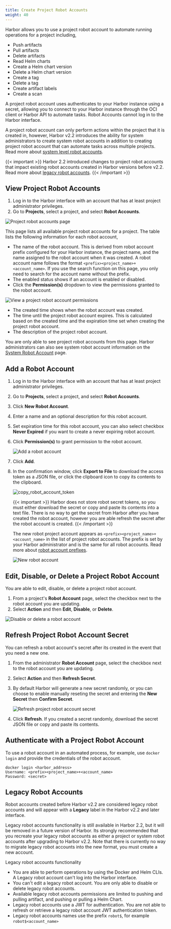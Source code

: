 ```yaml
---
title: Create Project Robot Accounts
weight: 40
---
```


Harbor allows you to use a project robot account to automate running operations for a project including,

* Push artifacts
* Pull artifacts
* Delete artifacts
* Read Helm charts
* Create a Helm chart version
* Delete a Helm chart version
* Create a tag
* Delete a tag
* Create artifact labels
* Create a scan

A project robot account uses authenticates to your Harbor instance using a secret, allowing you to connect to your Harbor instance through the OCI client or Harbor API to automate tasks. Robot Accounts cannot log in to the Harbor interface.

A project robot account can only perform actions within the project that it is created in, however, Harbor v2.2 introduces the ability for system administrators to create system robot accounts in addition to creating project robot account that can automate tasks across multiple projects. Read more about [system level robot accounts](../../administration/robot-accounts/).

{{< important >}}
Harbor 2.2 introduced changes to project robot accounts that impact existing robot accounts created in Harbor versions before v2.2. Read more about [legacy robot accounts](#legacy-robot-accounts).
{{< /important >}}

## View Project Robot Accounts

1. Log in to the Harbor interface with an account that has at least project administrator privileges.
1. Go to **Projects**, select a project, and select **Robot Accounts**.

![Project robot accounts page](../../../img/project-robot-account.png)

This page lists all available project robot accounts for a project. The table lists the following information for each robot account,

* The name of the robot account. This is derived from robot account prefix configured for your Harbor instance, the project name, and the name assigned to the robot account when it was created. A robot account name follows the format `<prefix><project_name>+<account_name>`. If you use the search function on this page, you only need to search for the account name without the prefix.
* The enabled status shows if an account is enabled or disabled.
* Click the **Permission(s)** dropdown to view the permissions granted to the robot account.

![View a project robot account permissions](../../../img/permissions-link.png)

* The created time shows when the robot account was created.
* The time until the project robot account expires. This is calculated based on the created time and the expiration time set when creating the project robot account.
* The description of the project robot account.

You are only able to see project robot accounts from this page. Harbor administrators can also see system robot account information on the [System Robot Account](../../administration/robot-accounts/) page.

## Add a Robot Account

1. Log in to the Harbor interface with an account that has at least project administrator privileges.
1. Go to **Projects**, select a project, and select **Robot Accounts**.
1. Click **New Robot Account**.
1. Enter a name and an optional description for this robot account.
1. Set expiration time for this robot account, you can also select checkbox **Never Expired** if you want to create a never expiring robot account.
1. Click **Permission(s)** to grant permission to the robot account.

    ![Add a robot account](../../../img/add-robot-account-2.png)

1. Click **Add**.
1. In the confirmation window, click **Export to File** to download the access token as a JSON file, or click the clipboard icon to copy its contents to the clipboard.

   ![copy_robot_account_token](../../../img/copy-robot-account-token.png)

   {{< important >}}
   Harbor does not store robot secret tokens, so you must either download the secret or copy and paste its contents into a text file. There is no way to get the secret from Harbor after you have created the robot account, however you are able refresh the secret after the robot account is created.
   {{< /important >}}

   The new robot project account appears as `<prefix><project_name>+<account_name>` in the list of project robot accounts. The prefix is set by your Harbor administrator and is the same for all robot accounts. Read more about [robot account prefixes](../../administration/robot-accounts/#configure-robot-account-prefix).

   ![New robot account](../../../img/project-robot-account.png)

## Edit, Disable, or Delete a Project Robot Account

You are able to edit, disable, or delete a project robot account.

1. From a project's **Robot Account** page, select the checkbox next to the robot account you are updating.
1. Select **Action** and then **Edit**, **Disable**, or **Delete**.

  ![Disable or delete a robot account](../../../img/disable-delete-project-robot-account.png)

## Refresh Project Robot Account Secret

You can refresh a robot account's secret after its created in the event that you need a new one.

1. From the administrator **Robot Account** page, select the checkbox next to the robot account you are updating.
1. Select **Action** and then **Refresh Secret**.
1. By default Harbor will generate a new secret randomly, or you can choose to enable manually reseting the secret and entering the **New Secret** then **Confirm Secret**.

    ![Refresh project robot account secret](../../../img/refresh-project-robot-account-token.png)

1. Click **Refresh**. If you created a secret randomly, download the secret JSON file or copy and paste its contents.


## Authenticate with a Project Robot Account

To use a robot account in an automated process, for example, use `docker login` and provide the credentials of the robot account.

```
docker login <harbor_address>
Username: <prefix><project_name>+<account_name>
Password: <secret>
```

## Legacy Robot Accounts

Robot accounts created before Harbor v2.2 are considered legacy robot accounts and will appear with a **Legacy** label in the Harbor v2.2 and later interface.

Legacy robot accounts functionality is still available in Harbor 2.2, but it will be removed in a future version of Harbor. Its strongly recommended that you recreate your legacy robot accounts as either a project or system robot accounts after upgrading to Harbor v2.2. Note that there is currently no way to migrate legacy robot accounts into the new format, you must create a new account.

Legacy robot accounts functionality
* You are able to perform operations by using the Docker and Helm CLIs. A Legacy robot account can't log into the Harbor interface.
* You can't edit a legacy robot account. You are only able to disable or delete legacy robot accounts.
* Available legacy robot accounts permissions are limited to pushing and pulling artifact, and pushing or pulling a Helm Chart.
* Legacy robot accounts use a JWT for authentication. You are not able to refresh or retrieve a legacy robot account JWT authentication token.
* Legacy robot accounts names use the prefix `robot$`, for example `robot$<account_name>`
